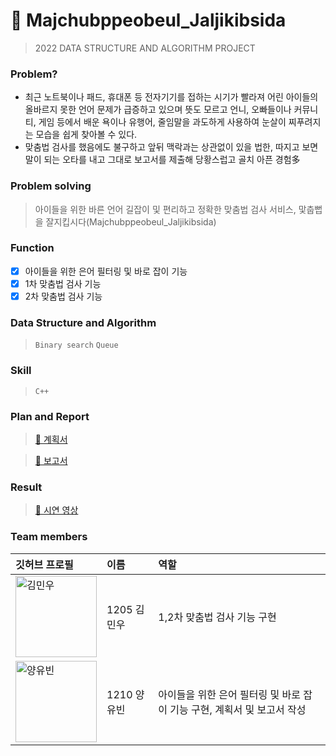 # 📁 Majchubppeobeul_Jaljikibsida
> 2022 DATA STRUCTURE AND ALGORITHM PROJECT

### Problem?<br>
- 최근 노트북이나 패드, 휴대폰 등 전자기기를 접하는 시기가 빨라져 어린 아이들의 올바르지 못한 언어 문제가 급증하고 있으며 뜻도 모르고 언니, 오빠들이나
  커뮤니티, 게임 등에서 배운 욕이나 유행어, 줄임말을 과도하게 사용하여 눈살이 찌푸려지는 모습을 쉽게 찾아볼 수 있다.
- 맞춤법 검사를 했음에도 불구하고 앞뒤 맥락과는 상관없이 있을 법한, 따지고 보면 말이 되는 오타를 내고 그대로 보고서를 제출해 당황스럽고 골치 아픈 경험多


### Problem solving<br>
> 아이들을 위한 바른 언어 길잡이 및 편리하고 정확한 맞춤법 검사 서비스, 맟춥뻡을 잘지킵시다(Majchubppeobeul_Jaljikibsida)

### Function<br>
- [x] 아이들을 위한 은어 필터링 및 바로 잡이 기능
- [x] 1차 맞춤법 검사 기능
- [x] 2차 맞춤법 검사 기능

### Data Structure and Algorithm <br>
> <code>Binary search</code>
<code>Queue</code>
<!-- <code>Stack</code> -->

### Skill <br>
> <code>C++</code>

### Plan and Report <br>
> [📄 계획서](https://github.com/Majchubppeob-eul-Jaljikibsida/Majchubppeob-eul-Jaljikibsida/blob/main/Plan%20and%20Report/2022%20%E1%84%8C%E1%85%A1%E1%84%85%E1%85%AD%E1%84%80%E1%85%AE%E1%84%8C%E1%85%A9%E1%84%8B%E1%85%AA%20%E1%84%8B%E1%85%A1%E1%86%AF%E1%84%80%E1%85%A9%E1%84%85%E1%85%B5%E1%84%8C%E1%85%B3%E1%86%B7%20%E1%84%91%E1%85%B3%E1%84%85%E1%85%A9%E1%84%8C%E1%85%A6%E1%86%A8%E1%84%90%E1%85%B3%20%E1%84%80%E1%85%A8%E1%84%92%E1%85%AC%E1%86%A8%E1%84%89%E1%85%A5.dotx)<br>

> [📄 보고서](https://github.com/Majchubppeob-eul-Jaljikibsida/Majchubppeobeul_Jaljikibsida/blob/main/Plan%20and%20Report/2022%20%E1%84%8C%E1%85%A1%E1%84%85%E1%85%AD%E1%84%80%E1%85%AE%E1%84%8C%E1%85%A9%E1%84%8B%E1%85%AA%20%E1%84%8B%E1%85%A1%E1%86%AF%E1%84%80%E1%85%A9%E1%84%85%E1%85%B5%E1%84%8C%E1%85%B3%E1%86%B7%20%E1%84%91%E1%85%B3%E1%84%85%E1%85%A9%E1%84%8C%E1%85%A6%E1%86%A8%E1%84%90%E1%85%B3%20%E1%84%87%E1%85%A9%E1%84%80%E1%85%A9%E1%84%89%E1%85%A5.docx)<br>

### Result <br>
> [🎥 시연 영상](https://youtu.be/Vv0a1YsK3jA)<br>

### Team members <br>
|깃허브 프로필| 이름 | 역할 |
| :---- | :----- | :---- |
|<a target="_blank" href="https://github.com/chickenchi"><img alt="김민우" src="https://avatars.githubusercontent.com/u/37361885?v=4" width="130" /></a> | 1205 김민우  | 1,2차 맞춤법 검사 기능 구현  |
|<a target="_blank" href="https://github.com/YangYubin12"><img alt="양유빈" src="https://avatars.githubusercontent.com/u/102217712?v=4" width="130" /></a>  | 1210 양유빈  | 아이들을 위한 은어 필터링 및 바로 잡이 기능 구현, 계획서 및 보고서 작성 |
